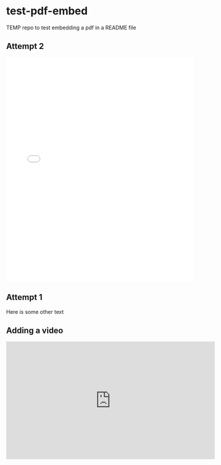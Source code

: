 # test-pdf-embed
TEMP repo to test embedding a pdf in a README file

## Attempt 2

<embed src="RDM_Support_UU_Quickstart_Zenodo_v02.pdf" type="application/pdf" width="100%" height="600px" />

## Attempt 1
<object data="RDM_Support_UU_Quickstart_Zenodo_v02.pdf" type="application/pdf" width="100%" height="500px" />

Here is some other text

## Adding a video

<iframe width="560" height="315" src="https://www.youtube.com/embed/egVmd_QFY_o?si=6yfKPyhtjw2jw0OW" title="YouTube video player" frameborder="0" allow="accelerometer; autoplay; clipboard-write; encrypted-media; gyroscope; picture-in-picture; web-share" allowfullscreen></iframe>
